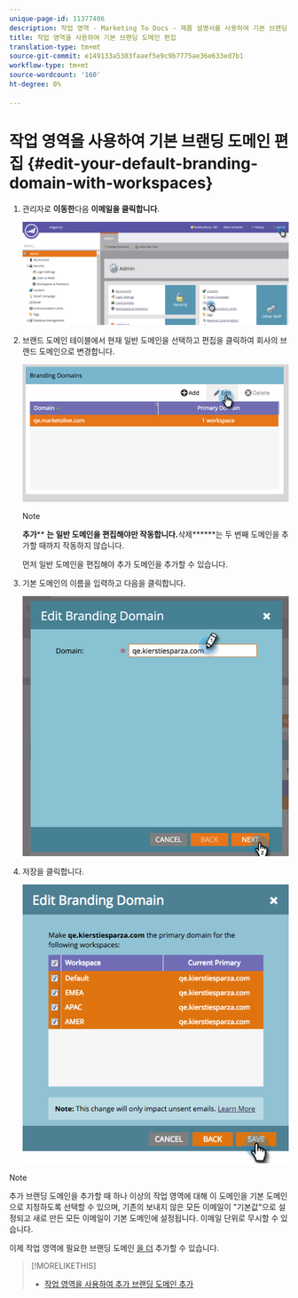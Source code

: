 ```yaml
---
unique-page-id: 11377406
description: 작업 영역 - Marketing To Docs - 제품 설명서를 사용하여 기본 브랜딩 도메인 편집
title: 작업 영역을 사용하여 기본 브랜딩 도메인 편집
translation-type: tm+mt
source-git-commit: e149133a5383faaef5e9c9b7775ae36e633ed7b1
workflow-type: tm+mt
source-wordcount: '160'
ht-degree: 0%

---
```



# 작업 영역을 사용하여 기본 브랜딩 도메인 편집 {#edit-your-default-branding-domain-with-workspaces}

1. 관리자로 **이동한**&#x200B;다음 **이메일을 클릭합니다**.

   ![](assets/image2016-6-29-16-3a42-3a20.png)

1. 브랜드 도메인 테이블에서 현재 일반 도메인을 선택하고 편집을 클릭하여 회사의 브랜드 도메인으로 변경합니다.

   ![](assets/image2016-8-12-10-3a30-3a34.png)

   >[!NOTE]
   >
   >**추가**** **는 일반 도메인을 편집해야만 작동합니다.**&#x200B;삭제&#x200B;******는 두 번째 도메인을 추가할 때까지 작동하지 않습니다.
   >
   >먼저 일반 도메인을 편집해야 추가 도메인을 추가할 수 있습니다.

1. 기본 도메인의 이름을 입력하고 다음을 클릭합니다.

   ![](assets/image2016-8-12-10-3a32-3a31.png)

1. 저장을 클릭합니다.

   ![](assets/edit-branding-domain-9-12-16-hand.png)

>[!NOTE]
>
>추가 브랜딩 도메인을 추가할 때 하나 이상의 작업 영역에 대해 이 도메인을 기본 도메인으로 지정하도록 선택할 수 있으며, 기존의 보내지 않은 모든 이메일이 &quot;기본값&quot;으로 설정되고 새로 만든 모든 이메일이 기본 도메인에 설정됩니다. 이메일 단위로 무시할 수 있습니다.

이제 작업 영역에 필요한 브랜딩 도메인 [을 더](add-an-additional-branding-domain-with-workspaces.md) 추가할 수 있습니다.

>[!MORELIKETHIS]
>
>* [작업 영역을 사용하여 추가 브랜딩 도메인 추가](add-an-additional-branding-domain-with-workspaces.md)

